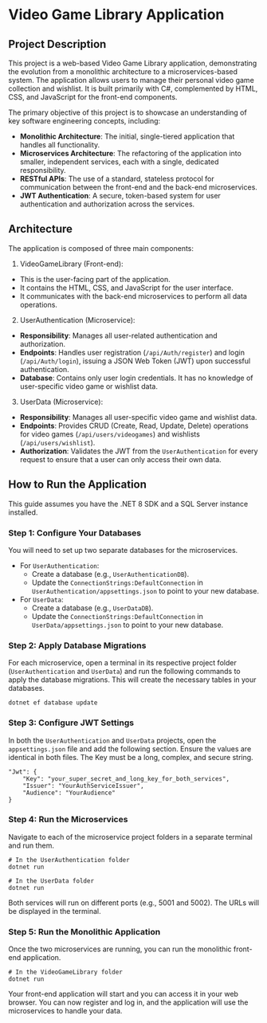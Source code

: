 # Video Game Library Application
## Project Description
This project is a web-based Video Game Library application, demonstrating the evolution from a monolithic architecture to a microservices-based system. The application allows users to manage their personal video game collection and wishlist. It is built primarily with C#, complemented by HTML, CSS, and JavaScript for the front-end components.

The primary objective of this project is to showcase an understanding of key software engineering concepts, including:
* **Monolithic Architecture**: The initial, single-tiered application that handles all functionality.
* **Microservices Architecture**: The refactoring of the application into smaller, independent services, each with a single, dedicated responsibility.
* **RESTful APIs**: The use of a standard, stateless protocol for communication between the front-end and the back-end microservices.
* **JWT Authentication**: A secure, token-based system for user authentication and authorization across the services.

## Architecture
The application is composed of three main components:
1. VideoGameLibrary (Front-end):
* This is the user-facing part of the application.
* It contains the HTML, CSS, and JavaScript for the user interface.
* It communicates with the back-end microservices to perform all data operations.
2. UserAuthentication (Microservice):
* **Responsibility**: Manages all user-related authentication and authorization.
* **Endpoints**: Handles user registration (``/api/Auth/register``) and login (``/api/Auth/login``), issuing a JSON Web Token (JWT) upon successful authentication.
* **Database**: Contains only user login credentials. It has no knowledge of user-specific video game or wishlist data.
3. UserData (Microservice):
* **Responsibility**: Manages all user-specific video game and wishlist data.
* **Endpoints**: Provides CRUD (Create, Read, Update, Delete) operations for video games (``/api/users/videogames``) and wishlists (``/api/users/wishlist``).
* **Authorization**: Validates the JWT from the ``UserAuthentication`` for every request to ensure that a user can only access their own data.

## How to Run the Application
This guide assumes you have the .NET 8 SDK and a SQL Server instance installed.

### Step 1: Configure Your Databases
You will need to set up two separate databases for the microservices.
* For ``UserAuthentication``:
  * Create a database (e.g., ``UserAuthenticationDB``).
  * Update the ``ConnectionStrings:DefaultConnection`` in ``UserAuthentication/appsettings.json`` to point to your new database.
* For ``UserData``:
  * Create a database (e.g., ``UserDataDB``).
  * Update the ``ConnectionStrings:DefaultConnection`` in ``UserData/appsettings.json`` to point to your new database.

### Step 2: Apply Database Migrations
For each microservice, open a terminal in its respective project folder (``UserAuthentication`` and ``UserData``) and run the following commands to apply the database migrations. This will create the necessary tables in your databases.
```
dotnet ef database update
```
### Step 3: Configure JWT Settings
In both the ``UserAuthentication`` and ``UserData`` projects, open the ``appsettings.json`` file and add the following section. Ensure the values are identical in both files. The Key must be a long, complex, and secure string.
```
"Jwt": {
    "Key": "your_super_secret_and_long_key_for_both_services",
    "Issuer": "YourAuthServiceIssuer",
    "Audience": "YourAudience"
}
```
### Step 4: Run the Microservices
Navigate to each of the microservice project folders in a separate terminal and run them.
```
# In the UserAuthentication folder
dotnet run

# In the UserData folder
dotnet run
```
Both services will run on different ports (e.g., 5001 and 5002). The URLs will be displayed in the terminal.

### Step 5: Run the Monolithic Application
Once the two microservices are running, you can run the monolithic front-end application.
```
# In the VideoGameLibrary folder
dotnet run
```
Your front-end application will start and you can access it in your web browser. You can now register and log in, and the application will use the microservices to handle your data.
